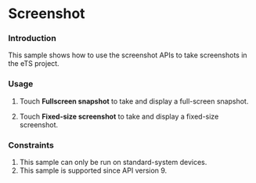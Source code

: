 # Screenshot

### Introduction

 This sample shows how to use the screenshot APIs to take screenshots in the eTS project.

### Usage

1. Touch **Fullscreen snapshot** to take and display a full-screen snapshot.

2. Touch **Fixed-size screenshot** to take and display a fixed-size screenshot.

### Constraints

1. This sample can only be run on standard-system devices.
2.  This sample is supported since API version 9. 